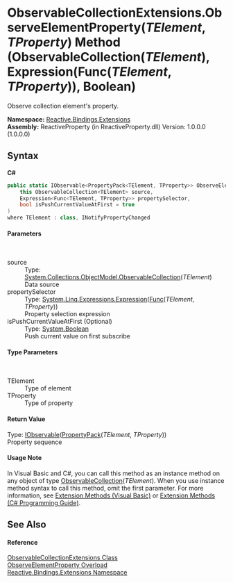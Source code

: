 # ObservableCollectionExtensions.ObserveElementProperty(*TElement*, *TProperty*) Method (ObservableCollection(*TElement*), Expression(Func(*TElement*, *TProperty*)), Boolean)
 

Observe collection element's property.

**Namespace:**&nbsp;<a href="a9fb9c90-d2dd-7420-ec9a-3084892a7996">Reactive.Bindings.Extensions</a><br />**Assembly:**&nbsp;ReactiveProperty (in ReactiveProperty.dll) Version: 1.0.0.0 (1.0.0.0)

## Syntax

**C#**<br />
``` C#
public static IObservable<PropertyPack<TElement, TProperty>> ObserveElementProperty<TElement, TProperty>(
	this ObservableCollection<TElement> source,
	Expression<Func<TElement, TProperty>> propertySelector,
	bool isPushCurrentValueAtFirst = true
)
where TElement : class, INotifyPropertyChanged

```


#### Parameters
&nbsp;<dl><dt>source</dt><dd>Type: <a href="http://msdn2.microsoft.com/en-us/library/ms668604" target="_blank">System.Collections.ObjectModel.ObservableCollection</a>(*TElement*)<br />Data source</dd><dt>propertySelector</dt><dd>Type: <a href="http://msdn2.microsoft.com/en-us/library/bb335710" target="_blank">System.Linq.Expressions.Expression</a>(<a href="http://msdn2.microsoft.com/en-us/library/bb549151" target="_blank">Func</a>(*TElement*, *TProperty*))<br />Property selection expression</dd><dt>isPushCurrentValueAtFirst (Optional)</dt><dd>Type: <a href="http://msdn2.microsoft.com/en-us/library/a28wyd50" target="_blank">System.Boolean</a><br />Push current value on first subscribe</dd></dl>

#### Type Parameters
&nbsp;<dl><dt>TElement</dt><dd>Type of element</dd><dt>TProperty</dt><dd>Type of property</dd></dl>

#### Return Value
Type: <a href="http://msdn2.microsoft.com/en-us/library/dd990377" target="_blank">IObservable</a>(<a href="8287f5ee-b543-5904-fc65-64f2088bc67d">PropertyPack</a>(*TElement*, *TProperty*))<br />Property sequence

#### Usage Note
In Visual Basic and C#, you can call this method as an instance method on any object of type <a href="http://msdn2.microsoft.com/en-us/library/ms668604" target="_blank">ObservableCollection</a>(*TElement*). When you use instance method syntax to call this method, omit the first parameter. For more information, see <a href="http://msdn.microsoft.com/en-us/library/bb384936.aspx">Extension Methods (Visual Basic)</a> or <a href="http://msdn.microsoft.com/en-us/library/bb383977.aspx">Extension Methods (C# Programming Guide)</a>.

## See Also


#### Reference
<a href="a257b6fe-f47a-21f9-8667-208190ca419d">ObservableCollectionExtensions Class</a><br /><a href="f4a4cffe-7194-c69a-c628-2dd08c739fb4">ObserveElementProperty Overload</a><br /><a href="a9fb9c90-d2dd-7420-ec9a-3084892a7996">Reactive.Bindings.Extensions Namespace</a><br />
